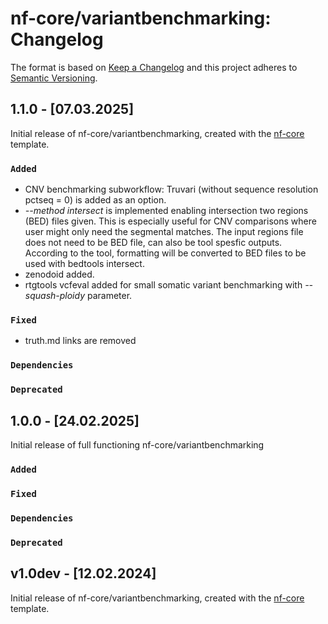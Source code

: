 # nf-core/variantbenchmarking: Changelog

The format is based on [Keep a Changelog](https://keepachangelog.com/en/1.0.0/)
and this project adheres to [Semantic Versioning](https://semver.org/spec/v2.0.0.html).

## 1.1.0 - [07.03.2025]

Initial release of nf-core/variantbenchmarking, created with the [nf-core](https://nf-co.re/) template.

### `Added`

- CNV benchmarking subworkflow: Truvari (without sequence resolution pctseq = 0) is added as an option.
- _--method intersect_ is implemented enabling intersection two regions (BED) files given. This is especially useful for CNV comparisons where user might only need the segmental matches. The input regions file does not need to be BED file, can also be tool spesfic outputs. According to the tool, formatting will be converted to BED files to be used with bedtools intersect.
- zenodoid added.
- rtgtools vcfeval added for small somatic variant benchmarking with _--squash-ploidy_ parameter.

### `Fixed`

- truth.md links are removed

### `Dependencies`

### `Deprecated`

## 1.0.0 - [24.02.2025]

Initial release of full functioning nf-core/variantbenchmarking

### `Added`

### `Fixed`

### `Dependencies`

### `Deprecated`

## v1.0dev - [12.02.2024]

Initial release of nf-core/variantbenchmarking, created with the [nf-core](https://nf-co.re/) template.
